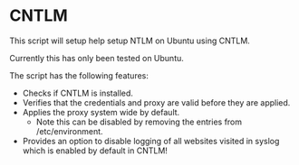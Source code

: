 # CNTLM
This script will setup help setup NTLM on Ubuntu using CNTLM.

Currently this has only been tested on Ubuntu.

The script has the following features:

- Checks if CNTLM is installed.
- Verifies that the credentials and proxy are valid before they are applied.
- Applies the proxy system wide by default.
    - Note this can be disabled by removing the entries from /etc/environment.
- Provides an option to disable logging of all websites visited in syslog which is enabled by default in CNTLM!
